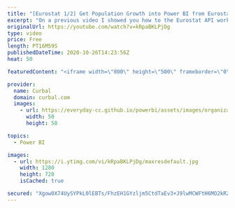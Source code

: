 ```yaml
---
title: "[Eurostat 1/2] Get Population Growth into Power BI from Eurostat API"
excerpt: "On a previous video I showed you how to the Eurostat API works: https://www.youtube.com/watch?v=UwXo1OcwbAg  In today's video, we are putting theory into practice and build our first report based on Eurostat data. We will get total population and population growth and map it in Power BI.  Link to all"
originalUrl: https://youtube.com/watch?v=kRpaBKLPjDg
type: video
price: Free
length: PT16M59S
publishedDateTime: 2020-10-26T14:23:56Z
heat: 50

featuredContent: "<iframe width=\"800\" height=\"500\" frameborder=\"0\" src=\"https://www.youtube.com/embed/kRpaBKLPjDg\" allow=\"accelerometer; autoplay; encrypted-media; gyroscope; picture-in-picture\" allowfullscreen></iframe>"

provider:
  name: Curbal
  domain: curbal.com
  images:
    - url: https://everyday-cc.github.io/powerbi/assets/images/organizations/curbal.com-50x50.jpg
      width: 50
      height: 50

topics:
  - Power BI

images:
  - url: https://i.ytimg.com/vi/kRpaBKLPjDg/maxresdefault.jpg
    width: 1280
    height: 720
    isCached: true

secured: "Xgow0X74UySYPkL0lEBTs/FhzEH1GYzljm5CtdTaEv3+J9lwMCWFtH6MO2kRZE2dbginuJ7t9A5OKUGcdJklkslsqEzx7ixLjOTpMWQ0M2vZm5bpxmD+fnq8XbQuVapA0mTfE36YfJ03S6FULka6vJURwBgJGA9rfzcbRZzWmvP2kNgTpAx5RdInFdHC01Fu6LFI4ZLudJbINQ33PYz6xGLAYEIr5mnBjYOu3QWuQISfAHDKw9ZlHmR9roJ+304Sz6Z9945jZ2w6ZLo3OXxZecI47Tl8tMofZU4HsqD4gseKHkFJ+ArQFkEtNk1E+y4iiuCcKDXTPGd8obpPAwDe6q2F0AZUL/mA+pN6OrJcxVD7ItQvPF0EluRg1LMobhLOjsPQ8hQF8Xe56W40UMNCDCEqb9gMQw/mbzbzKDXsiR4=;M/UzSdDwqYhG0B2WyScLkg=="
---
```


